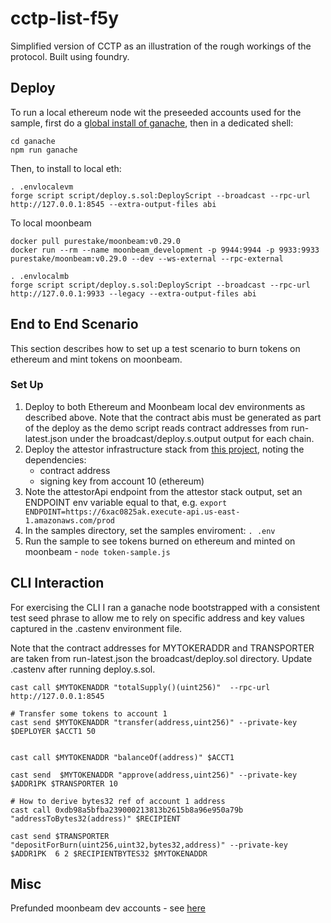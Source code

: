 # cctp-list-f5y

Simplified version of CCTP as an illustration of the rough workings of the protocol. Built using foundry.

## Deploy

To run a local ethereum node wit the preseeded accounts used for the sample, first do a [global install of ganache](https://www.npmjs.com/package/ganache), then in a dedicated shell:

```
cd ganache
npm run ganache
```

Then, to install to local eth:

```
. .envlocalevm
forge script script/deploy.s.sol:DeployScript --broadcast --rpc-url http://127.0.0.1:8545 --extra-output-files abi
```

To local moonbeam

```
docker pull purestake/moonbeam:v0.29.0
docker run --rm --name moonbeam_development -p 9944:9944 -p 9933:9933 purestake/moonbeam:v0.29.0 --dev --ws-external --rpc-external 

. .envlocalmb
forge script script/deploy.s.sol:DeployScript --broadcast --rpc-url http://127.0.0.1:9933 --legacy --extra-output-files abi
```

## End to End Scenario

This section describes how to set up a test scenario to burn tokens on ethereum and mint tokens on
moonbeam.

### Set Up

1. Deploy to both Ethereum and Moonbeam local dev environments as described above. Note that the contract abis
must be generated as part of the deploy as the demo script reads contract addresses from run-latest.json 
under the broadcast/deploy.s.output output for each chain.
2. Deploy the attestor infrastructure stack from [this project](https://github.com/d-smith/attester), noting the dependencies:
    * contract address
    * signing key from account 10 (ethereum)
3. Note the attestorApi endpoint from the attestor stack output, set an ENDPOINT env variable equal to that, e.g. 
`export ENDPOINT=https://6xac0825ak.execute-api.us-east-1.amazonaws.com/prod`
4. In the samples directory, set the samples enviroment: `. .env`
5. Run the sample to see tokens burned on ethereum and minted on moonbeam - `node token-sample.js`

## CLI Interaction

For exercising the CLI I ran a ganache node bootstrapped with a consistent test seed phrase to allow me to rely on specific address and key values captured in the 
.castenv environment file.

Note that the contract addresses for MYTOKERADDR and TRANSPORTER are taken from run-latest.json the broadcast/deploy.sol directory. Update .castenv after running deploy.s.sol.

```
cast call $MYTOKENADDR "totalSupply()(uint256)"  --rpc-url  http://127.0.0.1:8545

# Transfer some tokens to account 1
cast send $MYTOKENADDR "transfer(address,uint256)" --private-key $DEPLOYER $ACCT1 50


cast call $MYTOKENADDR "balanceOf(address)" $ACCT1

cast send  $MYTOKENADDR "approve(address,uint256)" --private-key $ADDR1PK $TRANSPORTER 10

# How to derive bytes32 ref of account 1 address
cast call 0xdb98a5bfba239000213813b2615b8a96e950a79b "addressToBytes32(address)" $RECIPIENT

cast send $TRANSPORTER "depositForBurn(uint256,uint32,bytes32,address)" --private-key $ADDR1PK  6 2 $RECIPIENTBYTES32 $MYTOKENADDR
```

## Misc

Prefunded moonbeam dev accounts - see [here](https://docs.moonbeam.network/builders/get-started/networks/moonbeam-dev/#pre-funded-development-accounts)


